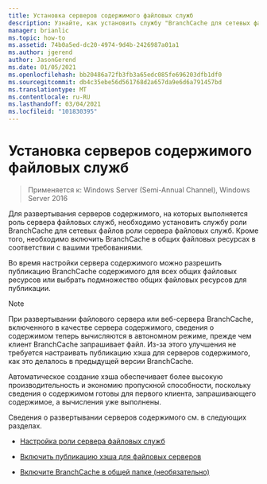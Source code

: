 ```yaml
---
title: Установка серверов содержимого файловых служб
description: Узнайте, как установить службу "BranchCache для сетевых файлов" роли сервера файловых служб и включить BranchCache в общих файловых ресурсах в соответствии с вашими требованиями.
manager: brianlic
ms.topic: how-to
ms.assetid: 74b0a5ed-dc20-4974-9d4b-2426987a01a1
ms.author: jgerend
author: JasonGerend
ms.date: 01/05/2021
ms.openlocfilehash: bb20486a72fb3fb3a65edc085fe696203dfb1df0
ms.sourcegitcommit: db4c35ebe56d561768d2a657da9e6d6a791457bd
ms.translationtype: MT
ms.contentlocale: ru-RU
ms.lasthandoff: 03/04/2021
ms.locfileid: "101830395"
---
```

# <a name="install-file-services-content-servers"></a>Установка серверов содержимого файловых служб

>Применяется к: Windows Server (Semi-Annual Channel), Windows Server 2016

Для развертывания серверов содержимого, на которых выполняется роль сервера файловых служб, необходимо установить службу роли BranchCache для сетевых файлов роли сервера файловых служб. Кроме того, необходимо включить BranchCache в общих файловых ресурсах в соответствии с вашими требованиями.

Во время настройки сервера содержимого можно разрешить публикацию BranchCache содержимого для всех общих файловых ресурсов или выбрать подмножество общих файловых ресурсов для публикации.

> [!NOTE]
> При развертывании файлового сервера или веб-сервера BranchCache, включенного в качестве сервера содержимого, сведения о содержимом теперь вычисляются в автономном режиме, прежде чем клиент BranchCache запрашивает файл. Из-за этого улучшения не требуется настраивать публикацию хэша для серверов содержимого, как это делалось в предыдущей версии BranchCache.
>
> Автоматическое создание хэша обеспечивает более высокую производительность и экономию пропускной способности, поскольку сведения о содержимом готовы для первого клиента, запрашивающего содержимое, а вычисления уже выполнены.

Сведения о развертывании серверов содержимого см. в следующих разделах.

-   [Настройка роли сервера файловых служб](../../branchcache/deploy/Configure-the-File-Services-server-role.md)

-   [Включить публикацию хэша для файловых серверов](../../branchcache/deploy/Enable-Hash-Publication-for-File-Servers.md)

-   [Включите BranchCache в общей папке &#40;необязательно&#41;](../../branchcache/deploy/enable-bc-on-file-share.md)



